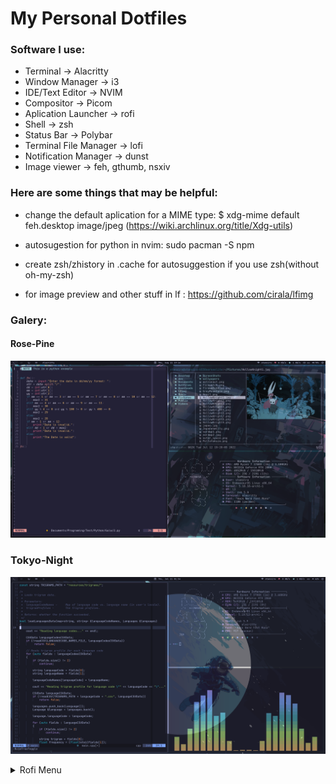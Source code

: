 # My Personal Dotfiles

### Software I use:

- Terminal -> Alacritty
- Window Manager -> i3
- IDE/Text Editor -> NVIM
- Compositor -> Picom
- Aplication Launcher -> rofi
- Shell -> zsh
- Status Bar -> Polybar
- Terminal File Manager -> lofi
- Notification Manager -> dunst
- Image viewer -> feh, gthumb, nsxiv

### Here are some things that may be helpful:

- change the default aplication for a MIME type:
  $ xdg-mime default feh.desktop image/jpeg
  (https://wiki.archlinux.org/title/Xdg-utils)

- autosugestion for python in nvim: sudo pacman -S npm

- create zsh/zhistory in .cache for autosuggestion if you use zsh(without oh-my-zsh)

- for image preview and other stuff in lf : https://github.com/cirala/lfimg

### Galery:

#### Rose-Pine

![SCREEN](/Pictures/Rose-Pine.png)

### Tokyo-Night

![SCREEN](/Pictures/Tokyo-Night.png)

<details>
    <summary>Rofi Menu</summary>

### Dmenu

</details>
